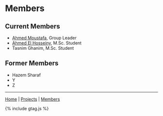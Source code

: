# Members

## Current Members
- [Ahmed Moustafa](ahmedmoustafa.md), Group Leader
- [Ahmed El Hosseiny](ahmedelhosseiny.md), M.Sc. Student
- Tasnim Ghanim, M.Sc. Student

## Former Members
- Hazem Sharaf
- Y
- Z

---
[Home](/) | [Projects](/projects) | [Members](/members)

{% include gtag.js %}
